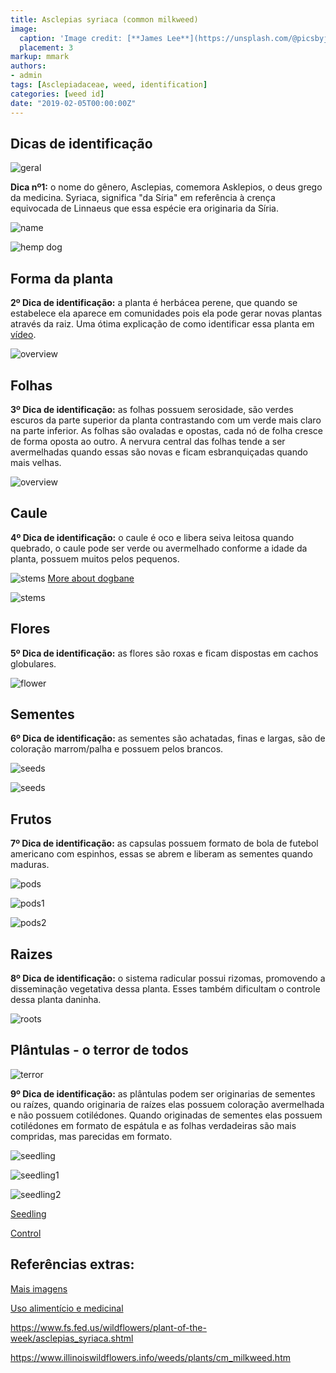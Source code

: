 ```yaml
---
title: Asclepias syriaca (common milkweed)
image:
  caption: 'Image credit: [**James Lee**](https://unsplash.com/@picsbyjameslee?utm_source=unsplash&utm_medium=referral&utm_content=creditCopyText)'
  placement: 3
markup: mmark
authors:
- admin
tags: [Asclepiadaceae, weed, identification]
categories: [weed id]
date: "2019-02-05T00:00:00Z"
---
```

## Dicas de identificação

![geral](https://github.com/vitoranunciato/academic-kickstart/blob/master/content/pt/weeds/asclepias%20syriaca/image/geral.jpg?raw=true)

**Dica nº1:** o nome do gênero, Asclepias, comemora Asklepios, o deus grego da medicina. Syriaca, significa "da Síria" em referência à crença equivocada de Linnaeus que essa espécie era originaria da Síria.

![name](https://github.com/vitoranunciato/academic-kickstart/blob/master/content/pt/weeds/asclepias%20syriaca/image/name.png?raw=true)

![hemp dog](https://media.giphy.com/media/3o7TKKcqcp1iESzeak/giphy.gif)

## Forma da planta

**2º Dica de identificação:** a planta é herbácea perene, que quando se estabelece ela aparece em comunidades pois ela pode gerar novas plantas através da raiz. Uma ótima explicação de como identificar essa planta em [vídeo](https://www.youtube.com/watch?v=gEVUhhoXyUU).

![overview](https://github.com/vitoranunciato/academic-kickstart/blob/master/content/pt/weeds/asclepias%20syriaca/image/overview.jpg?raw=true)

## Folhas 

**3º Dica de identificação:** as folhas possuem serosidade, são verdes escuros da parte superior da planta contrastando com um verde mais claro na parte inferior. As folhas são ovaladas e opostas, cada nó de folha cresce de forma oposta ao outro. A nervura central das folhas tende a ser avermelhadas quando essas são novas e ficam esbranquiçadas quando mais velhas.

![overview](https://github.com/vitoranunciato/academic-kickstart/blob/master/content/pt/weeds/asclepias%20syriaca/image/overview1.jpg?raw=true)

## Caule

**4º Dica de identificação:** o caule é oco e libera seiva leitosa quando quebrado, o caule pode ser verde ou avermelhado conforme a idade da planta, possuem muitos pelos pequenos. 

![stems](https://github.com/vitoranunciato/academic-kickstart/blob/master/content/pt/weeds/asclepias%20syriaca/image/stems.jpg?raw=true)
[More about dogbane](https://serialweedkiller.netlify.com/post/apocynum-cannabinum/)

![stems](https://github.com/vitoranunciato/academic-kickstart/blob/master/content/pt/weeds/asclepias%20syriaca/image/stems1.jpg?raw=true)

## Flores

**5º Dica de identificação:** as flores são roxas e ficam dispostas em cachos globulares.

![flower](https://github.com/vitoranunciato/academic-kickstart/blob/master/content/pt/weeds/asclepias%20syriaca/image/flower.jpg?raw=true)

## Sementes

**6º Dica de identificação:** as sementes são achatadas, finas e largas, são de coloração marrom/palha e possuem pelos brancos.

![seeds](https://github.com/vitoranunciato/academic-kickstart/blob/master/content/pt/weeds/asclepias%20syriaca/image/seeds.jpeg?raw=true)

![seeds](https://github.com/vitoranunciato/academic-kickstart/blob/master/content/pt/weeds/asclepias%20syriaca/image/seeds1.jpeg?raw=true)

## Frutos

**7º Dica de identificação:** as capsulas possuem formato de bola de futebol americano com espinhos, essas se abrem e liberam as sementes quando maduras.

![pods](https://github.com/vitoranunciato/academic-kickstart/blob/master/content/pt/weeds/asclepias%20syriaca/image/pods.jpg?raw=true)

![pods1](https://github.com/vitoranunciato/academic-kickstart/blob/master/content/pt/weeds/asclepias%20syriaca/image/pods1.jpg?raw=true)

![pods2](https://github.com/vitoranunciato/academic-kickstart/blob/master/content/pt/weeds/asclepias%20syriaca/image/pods2.jpg?raw=true)

## Raizes

**8º Dica de identificação:** o sistema radicular possui rizomas, promovendo a disseminação vegetativa dessa planta. Esses também dificultam o controle dessa planta daninha.

![roots](https://github.com/vitoranunciato/academic-kickstart/blob/master/content/pt/weeds/asclepias%20syriaca/image/roots.JPG?raw=true)

## Plântulas - o terror de todos
![terror](https://media.giphy.com/media/3o7btZDbB84REnb1aU/giphy.gif)

**9º Dica de identificação:** as plântulas podem ser originarias de sementes ou raízes, quando originaria de raízes elas possuem coloração avermelhada e não possuem cotilédones. Quando originadas de sementes elas possuem cotilédones em formato de espátula e as folhas verdadeiras são mais compridas, mas parecidas em formato.

![seedling](https://github.com/vitoranunciato/academic-kickstart/blob/master/content/pt/weeds/asclepias%20syriaca/image/seedling.jpeg?raw=true)

![seedling1](https://github.com/vitoranunciato/academic-kickstart/blob/master/content/pt/weeds/asclepias%20syriaca/image/seedling1.jpeg?raw=true)

![seedling2](https://github.com/vitoranunciato/academic-kickstart/blob/master/content/pt/weeds/asclepias%20syriaca/image/seedling2.jpeg?raw=true)

[Seedling](https://www.youtube.com/watch?v=t9-Gwr8k2GQ&list=PLdTdglZPyaglMcCmnDfkGdt-qnJ_IJJ57&index=19)

[Control](https://www.youtube.com/watch?v=1F1ESOSbio4&list=PLdTdglZPyaglMcCmnDfkGdt-qnJ_IJJ57&index=18&t=0s)

## Referências extras:
[Mais imagens](https://calphotos.berkeley.edu/cgi/img_query?where-lifeform=any&rel-taxon=contains&where-taxon=Asclepias+syriaca&rel-namesoup=matchphrase&where-namesoup=&rel-location=matchphrase&where-location=&rel-county=eq&where-county=any&rel-state=eq&where-state=any&rel-country=eq&where-country=any&where-collectn=any&rel-photographer=contains&where-photographer=&rel-kwid=equals&where-kwid=&max_rows=24)

[Uso alimentício e medicinal](https://pfaf.org/user/Plant.aspx?LatinName=Asclepias+syriaca)

https://www.fs.fed.us/wildflowers/plant-of-the-week/asclepias_syriaca.shtml

https://www.illinoiswildflowers.info/weeds/plants/cm_milkweed.htm


